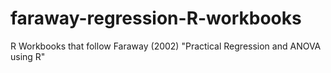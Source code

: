 # faraway-regression-R-workbooks
R Workbooks that follow Faraway (2002) "Practical Regression and ANOVA using R"

